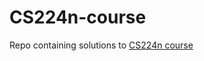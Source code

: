 # CS224n-course
Repo containing solutions to <a href='https://web.stanford.edu/class/archive/cs/cs224n/cs224n.1204/'>CS224n course</a>
